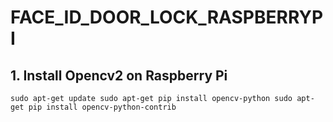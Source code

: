 # FACE_ID_DOOR_LOCK_RASPBERRYPI


## 1. Install Opencv2 on Raspberry Pi

   `sudo apt-get update
   sudo apt-get pip install opencv-python
   sudo apt-get pip install opencv-python-contrib`

   
